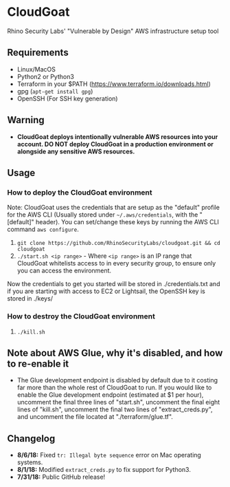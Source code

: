 # CloudGoat
Rhino Security Labs' "Vulnerable by Design" AWS infrastructure setup tool

## Requirements
- Linux/MacOS
- Python2 or Python3  
- Terraform in your $PATH (https://www.terraform.io/downloads.html)  
- gpg (`apt-get install gpg`)  
- OpenSSH (For SSH key generation)  

## Warning
- **CloudGoat deploys intentionally vulnerable AWS resources into your account. DO NOT deploy CloudGoat in a production environment or alongside any sensitive AWS resources.**  

## Usage

### How to deploy the CloudGoat environment
Note: CloudGoat uses the credentials that are setup as the "default" profile for the AWS CLI (Usually stored under `~/.aws/credentials`, with the "[default]" header). You can set/change these keys by running the AWS CLI command `aws configure`.  
1. `git clone https://github.com/RhinoSecurityLabs/cloudgoat.git && cd cloudgoat`  
2. `./start.sh <ip range>` - Where `<ip range>` is an IP range that CloudGoat whitelists access to in every security group, to ensure only you can access the environment.  

Now the credentials to get you started will be stored in ./credentials.txt and if you are starting with access to EC2 or Lightsail, the OpenSSH key is stored in ./keys/  

### How to destroy the CloudGoat environment
1. `./kill.sh`  

## Note about AWS Glue, why it's disabled, and how to re-enable it
- The Glue development endpoint is disabled by default due to it costing far more than the whole rest of CloudGoat to run. If you would like to enable the Glue development endpoint (estimated at $1 per hour), uncomment the final three lines of "start.sh", uncomment the final eight lines of "kill.sh", uncomment the final two lines of "extract_creds.py", and uncomment the file located at "./terraform/glue.tf".

## Changelog
- **8/6/18:** Fixed `tr: Illegal byte sequence` error on Mac operating systems.
- **8/1/18:** Modified `extract_creds.py` to fix support for Python3.
- **7/31/18:** Public GitHub release!

